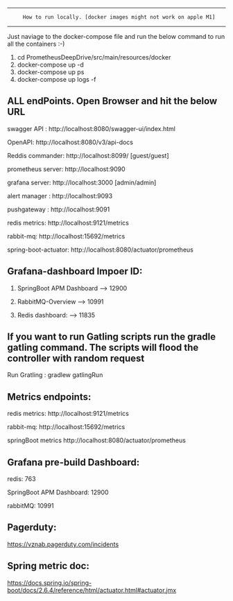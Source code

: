 --------------------------------
         How to run locally. [docker images might not work on apple M1]
------------------------------------

Just naviage to the docker-compose file and run the below command to run all the containers :-)

1. cd PrometheusDeepDrive/src/main/resources/docker
2. docker-compose up -d
3. docker-compose up ps
4. docker-compose up logs -f


ALL endPoints. Open Browser and hit the below URL
--------------------------------------------------

swagger API : http://localhost:8080/swagger-ui/index.html

OpenAPI: http://localhost:8080/v3/api-docs

Reddis commander: http://localhost:8099/ [guest/guest]

prometheus server: http://localhost:9090

grafana server:    http://localhost:3000 [admin/admin]

alert manager :    http://localhost:9093

pushgateway :      http://localhost:9091

redis metrics:     http://localhost:9121/metrics

rabbit-mq:         http://localhost:15692/metrics

spring-boot-actuator:  http://localhost:8080/actuator/prometheus


Grafana-dashboard Impoer ID:
----------------------------

1. SpringBoot APM Dashboard --> 12900

2. RabbitMQ-Overview        --> 10991

3. Redis dashboard:         --> 11835 





If you want to run Gatling scripts run the gradle gatling command. The scripts will flood the controller with random request
-----------
Run Gratling : gradlew gatlingRun


Metrics endpoints:
------------------
redis metrics:     http://localhost:9121/metrics

rabbit-mq:         http://localhost:15692/metrics

springBoot metrics http://localhost:8080/actuator/prometheus


Grafana pre-build Dashboard:
-------
redis: 763

SpringBoot APM Dashboard: 12900

rabbitMQ: 10991


Pagerduty:
---------
https://vznab.pagerduty.com/incidents


Spring metric doc:
----
https://docs.spring.io/spring-boot/docs/2.6.4/reference/html/actuator.html#actuator.jmx
